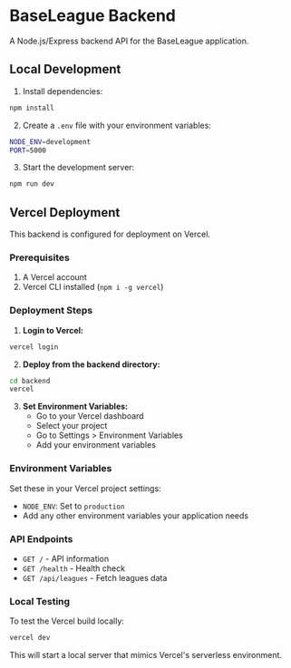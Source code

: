 # BaseLeague Backend

A Node.js/Express backend API for the BaseLeague application.

## Local Development

1. Install dependencies:
```bash
npm install
```

2. Create a `.env` file with your environment variables:
```bash
NODE_ENV=development
PORT=5000
```

3. Start the development server:
```bash
npm run dev
```

## Vercel Deployment

This backend is configured for deployment on Vercel.

### Prerequisites

1. A Vercel account
2. Vercel CLI installed (`npm i -g vercel`)

### Deployment Steps

1. **Login to Vercel:**
```bash
vercel login
```

2. **Deploy from the backend directory:**
```bash
cd backend
vercel
```

3. **Set Environment Variables:**
   - Go to your Vercel dashboard
   - Select your project
   - Go to Settings > Environment Variables
   - Add your environment variables

### Environment Variables

Set these in your Vercel project settings:

- `NODE_ENV`: Set to `production`
- Add any other environment variables your application needs

### API Endpoints

- `GET /` - API information
- `GET /health` - Health check
- `GET /api/leagues` - Fetch leagues data

### Local Testing

To test the Vercel build locally:

```bash
vercel dev
```

This will start a local server that mimics Vercel's serverless environment.
